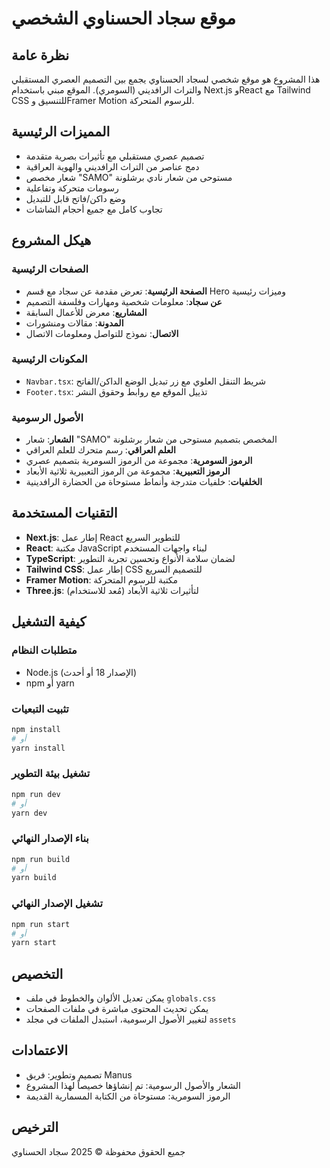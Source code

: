 # موقع سجاد الحسناوي الشخصي

## نظرة عامة
هذا المشروع هو موقع شخصي لسجاد الحسناوي يجمع بين التصميم العصري المستقبلي والتراث الرافديني (السومري). الموقع مبني باستخدام Next.js وReact مع Tailwind CSS للتنسيق وFramer Motion للرسوم المتحركة.

## المميزات الرئيسية
- تصميم عصري مستقبلي مع تأثيرات بصرية متقدمة
- دمج عناصر من التراث الرافديني والهوية العراقية
- شعار مخصص "SAMO" مستوحى من شعار نادي برشلونة
- رسومات متحركة وتفاعلية
- وضع داكن/فاتح قابل للتبديل
- تجاوب كامل مع جميع أحجام الشاشات

## هيكل المشروع

### الصفحات الرئيسية
- **الصفحة الرئيسية**: تعرض مقدمة عن سجاد مع قسم Hero وميزات رئيسية
- **عن سجاد**: معلومات شخصية ومهارات وفلسفة التصميم
- **المشاريع**: معرض للأعمال السابقة
- **المدونة**: مقالات ومنشورات
- **الاتصال**: نموذج للتواصل ومعلومات الاتصال

### المكونات الرئيسية
- `Navbar.tsx`: شريط التنقل العلوي مع زر تبديل الوضع الداكن/الفاتح
- `Footer.tsx`: تذييل الموقع مع روابط وحقوق النشر

### الأصول الرسومية
- **الشعار**: شعار "SAMO" المخصص بتصميم مستوحى من شعار برشلونة
- **العلم العراقي**: رسم متحرك للعلم العراقي
- **الرموز السومرية**: مجموعة من الرموز السومرية بتصميم عصري
- **الرموز التعبيرية**: مجموعة من الرموز التعبيرية ثلاثية الأبعاد
- **الخلفيات**: خلفيات متدرجة وأنماط مستوحاة من الحضارة الرافدينية

## التقنيات المستخدمة
- **Next.js**: إطار عمل React للتطوير السريع
- **React**: مكتبة JavaScript لبناء واجهات المستخدم
- **TypeScript**: لضمان سلامة الأنواع وتحسين تجربة التطوير
- **Tailwind CSS**: إطار عمل CSS للتصميم السريع
- **Framer Motion**: مكتبة للرسوم المتحركة
- **Three.js**: لتأثيرات ثلاثية الأبعاد (مُعد للاستخدام)

## كيفية التشغيل

### متطلبات النظام
- Node.js (الإصدار 18 أو أحدث)
- npm أو yarn

### تثبيت التبعيات
```bash
npm install
# أو
yarn install
```

### تشغيل بيئة التطوير
```bash
npm run dev
# أو
yarn dev
```

### بناء الإصدار النهائي
```bash
npm run build
# أو
yarn build
```

### تشغيل الإصدار النهائي
```bash
npm run start
# أو
yarn start
```

## التخصيص
- يمكن تعديل الألوان والخطوط في ملف `globals.css`
- يمكن تحديث المحتوى مباشرة في ملفات الصفحات
- لتغيير الأصول الرسومية، استبدل الملفات في مجلد `assets`

## الاعتمادات
- تصميم وتطوير: فريق Manus
- الشعار والأصول الرسومية: تم إنشاؤها خصيصاً لهذا المشروع
- الرموز السومرية: مستوحاة من الكتابة المسمارية القديمة

## الترخيص
جميع الحقوق محفوظة © 2025 سجاد الحسناوي

